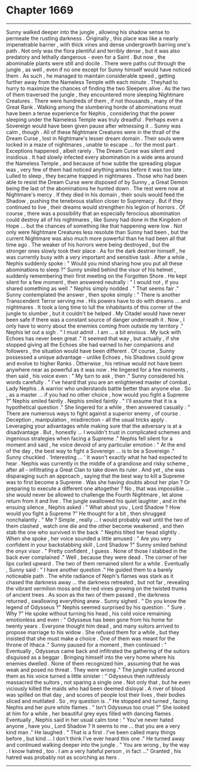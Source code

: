 
# Chapter 1669


---

Sunny walked deeper into the jungle , allowing his shadow sense to permeate the rustling darkness . Originally , this place was like a nearly impenetrable barrier , with thick vines and dense undergrowth barring one's path . Not only was the flora plentiful and terribly dense , but it was also predatory and lethally dangerous - even for a Saint .
But now , the abominable plants were still and docile . There were paths cut through the jungle , as well , even if no one except for Sunny himself would have noticed them . As such , he managed to maintain considerable speed , getting further away from the Nameless Temple with each minute . Theyhad to hurry to maximize the chances of finding the two Sleepers alive .
As the two of them traversed the jungle , they encountered more sleeping Nightmare Creatures . There were hundreds of them , if not thousands , many of the Great Rank . Walking among the slumbering horde of abominations must have been a tense experience for Nephis , considering that the power sleeping under the Nameless Temple was truly dreadful . Perhaps even a Sovereign would have been given pause after witnessing it ..
Sunny was calm , though .
All of these Nightmare Creatures were in the thrall of the Dream Curse , lost in Nightmare's lesser dream domain . Their souls were locked in a maze of nightmares , unable to escape ... for the most part .
Exceptions happened , albeit rarely .
The Dream Curse was silent and insidious . It had slowly infected every abomination in a wide area around the Nameless Temple , and because of how subtle the spreading plague was , very few of them had noticed anything amiss before it was too late . Lulled to sleep , they became trapped in nightmares .
Those who had been able to resist the Dream Curse were disposed of by Sunny , a Great Demon being the last of the abominations he hunted down . The rest were now at Nightmare's mercy . If they died in his domain , their souls would feed the Shadow , pushing the tenebrous stallion closer to Supremacy . But if they continued to live , their dreams would strengthen his legion of horrors .
Of course , there was a possibility that an especially ferocious abomination could destroy all of his nightmares , like Sunny had done in the Kingdom of Hope ... but the chances of something like that happening were low . Not only were Nightmare Creatures less resolute than Sunny had been , but the current Nightmare was also much more powerful than he had been all that time ago . The weaker of his horrors were being destroyed , but the stronger ones slowly took their place .
As for the dark destrier himself , he was currently busy with a very important and sensitive task .
After a while , Nephis suddenly spoke :
" Would you mind sharing how you put all these abominations to sleep ?"
Sunny smiled behind the visor of his helmet , suddenly remembering their first meeting on the Forgotten Shore .
He kept silent for a few moment , then answered neutrally :
" I would not , if you shared something as well ."
Nephis simply nodded .
" That seems fair ."
Sunny contemplated the answer , then spoke simply :
" There is another Transcendent Terror serving me . His powers have to do with dreams ... and nightmares . It took a long time to lull the inhabitants of this corner of the jungle to slumber , but it couldn't be helped . My Citadel would have never been safe if there was a constant source of danger underneath it . Now , I only have to worry about the enemies coming from outside my territory ."
Nephis let out a sigh .
" I must admit . I am ... a bit envious . My luck with Echoes has never been great ."
It seemed that way , but actually , if she stopped giving all the Echoes she had earned to her companions and followers , the situation would have been different .
Of course , Sunny possessed a unique advantage - unlike Echoes , his Shadows could grow and evolve to higher Ranks .
Otherwise , his retinue would not have been anywhere near as powerful as it was now .
He lingered for a few moments , then said , his voice even :
" My turn to ask , then ."
Sunny considered his words carefully .
" I've heard that you are an enlightened master of combat , Lady Nephis . A warrior who understands battle better than anyone else . So , as a master ... if you had no other choice , how would you fight a Supreme ?"
Nephis smiled faintly . Nephis smiled faintly .
" I'll assume that it is a hypothetical question ." She lingered for a while , then answered casually :
" There are numerous ways to fight against a superior enemy , of course . Deception , manipulation , misdirection - all the usual tricks apply . Leveraging your advantages while making sure that the adversary is at a disadvantage . But , honestly ... I wouldn't trust in complicated schemes and ingenious strategies when facing a Supreme ."
Nephis fell silent for a moment and said , he voice devoid of any particular emotion :
" At the end of the day , the best way to fight a Sovereign ... is to be a Sovereign ."
Sunny chuckled .
'Interesting ... '
It wasn't exactly what he had expected to hear . Nephis was currently in the middle of a grandiose and risky scheme , after all - infiltrating a Great Clan to take down its ruler . And yet , she was disparaging such an approach , saying that the best way to kill a Supreme was to first become a Supreme .
Was she having doubts about her plan ?
Or preparing to execute a different one altogether ? No , that was impossible ... she would never be allowed to challenge the Fourth Nightmare , let alone return from it and live .
The jungle swallowed his quiet laughter , and in the ensuing silence , Nephis asked :
" What about you , Lord Shadow ? How would you fight a Supreme ?"
He thought for a bit , then shrugged nonchalantly .
" Me ? Simple , really ... I would probably wait until the two of them clashed , watch one die and the other become weakened , and then stab the one who survived in the back ."
Nephis tilted her head slightly . When she spoke , her voice sounded a little amused :
" Are you very confident in your backstabbing skill , Lord Shadow ?"
Sunny smiled behind the onyx visor .
" Pretty confident , I guess . None of those I stabbed in the back ever complained ."
Well , because they were dead .
The corner of her lips curled upward .
The two of them remained silent for a while .
Eventually , Sunny said :
" I have another question ."
He guided them to a barely noticeable path . The white radiance of Neph's flames was stark as it chased the darkness away ... the darkness retreated , but not far , revealing the vibrant vermilion moss and the red vines growing on the twisted trunks of ancient trees . As soon as the two of them passed , the darkness returned , swallowing everything anew .
Sunny sighed .
" Do you know the legend of Odysseus ?"
Nephis seemed surprised by his question .
" Sure . Why ?"
He spoke without turning his head , his cold voice remaining emotionless and even :
" Odysseus has been gone from his home for twenty years . Everyone thought him dead , and many suitors arrived to propose marriage to his widow . She refused them for a while , but they insisted that she must make a choice . One of them was meant for the throne of Ithaca ."
Sunny paused for a moment , then continued :
" Eventually , Odysseus came back and infiltrated the gathering of the suitors disguised as a beggar . Bringing himself into the very home where his enemies dwelled . None of them recognized him , assuming that he was weak and posed no threat . They were wrong ."
The jungle rustled around them as his voice turned a little sinister :
" Odysseus then ruthlessly massacred the suitors , not sparing a single one . Not only that , but he even viciously killed the maids who had been deemed disloyal . A river of blood was spilled on that day , and scores of people lost their lives , their bodies sliced and mutilated . So , my question is .."
He stopped and turned , facing Nephis and her pure white flames .
" Isn't Odysseus too cruel ?"
She looked at him for a while , her beautiful grey eyes filled with dancing flames .
Eventually , Nephis said in her usual calm tone :
" You've never hated anyone , have you , Lord Shadow ? It seems to me ... that you are a very kind man ."
He laughed .
" That is a first . I've been called many things before , but kind ... I don't think I've ever heard this one ."
He turned away and continued walking deeper into the jungle .
" You are wrong , by the way . I know hatred , too . I am a very hateful person , in fact ..."
Granted , his hatred was probably not as scorching as hers .

---

